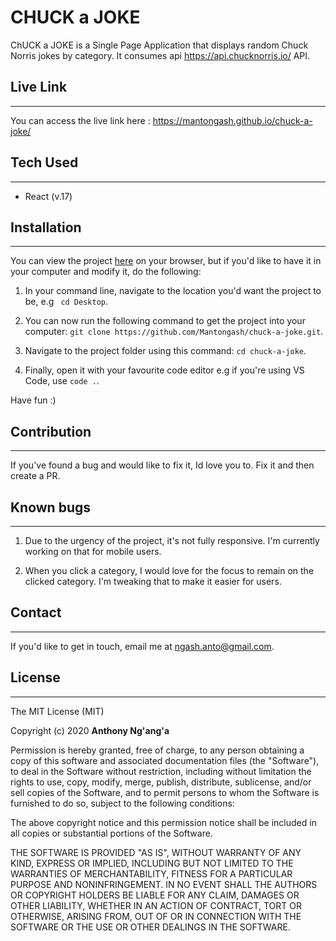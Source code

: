# CHUCK a JOKE
ChUCK a JOKE is a Single Page Application that displays random Chuck Norris jokes by category. It consumes api https://api.chucknorris.io/ API.

## Live Link
---
You can access the live link here : https://mantongash.github.io/chuck-a-joke/

## Tech Used
---
* React (v.17)

## Installation
---
You can view the project [here](https://mantongash.github.io/chuck-a-joke/) on your browser, but if you'd like to have it in your computer and modify it, do the following:

1. In your command line, navigate to the location you'd want the project to be, e.g  ``` cd Desktop```.

1. You can now run the following command to get the project into your computer: ```git clone https://github.com/Mantongash/chuck-a-joke.git```.

 1. Navigate to the project folder using this command: ```cd chuck-a-joke```.

 1. Finally, open it with your favourite code editor e.g if you're using VS Code, use ```code .```.

 Have fun :)

 ## Contribution
 ---
 If you've found a bug and would like to fix it, Id love you to. Fix it and then create a PR.

 ## Known bugs
 ---
 1. Due to the urgency of the project, it's not fully responsive. I'm currently working on that for mobile users.

 1. When you click a category, I would love for the focus to remain on the clicked category. I'm tweaking that to make it easier for users.

 ## Contact
 ---
 If you'd like to get in touch, email me at ngash.anto@gmail.com.

 ## License
 ---
 The MIT License (MIT)

Copyright (c) 2020 **Anthony Ng'ang'a**

Permission is hereby granted, free of charge, to any person obtaining a copy of
this software and associated documentation files (the "Software"), to deal in
the Software without restriction, including without limitation the rights to
use, copy, modify, merge, publish, distribute, sublicense, and/or sell copies of
the Software, and to permit persons to whom the Software is furnished to do so,
subject to the following conditions:

The above copyright notice and this permission notice shall be included in all
copies or substantial portions of the Software.

THE SOFTWARE IS PROVIDED "AS IS", WITHOUT WARRANTY OF ANY KIND, EXPRESS OR
IMPLIED, INCLUDING BUT NOT LIMITED TO THE WARRANTIES OF MERCHANTABILITY, FITNESS
FOR A PARTICULAR PURPOSE AND NONINFRINGEMENT. IN NO EVENT SHALL THE AUTHORS OR
COPYRIGHT HOLDERS BE LIABLE FOR ANY CLAIM, DAMAGES OR OTHER LIABILITY, WHETHER
IN AN ACTION OF CONTRACT, TORT OR OTHERWISE, ARISING FROM, OUT OF OR IN
CONNECTION WITH THE SOFTWARE OR THE USE OR OTHER DEALINGS IN THE SOFTWARE.